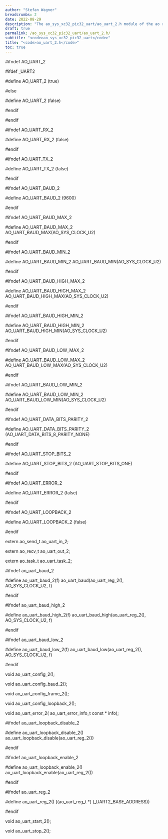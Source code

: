 ```yaml
---
author: "Stefan Wagner"
breadcrumbs: 2
date: 2022-08-29
description: "The ao_sys_xc32_pic32_uart/ao_uart_2.h module of the ao real-time operating system."
draft: true
permalink: /ao_sys_xc32_pic32_uart/ao_uart_2.h/ 
subtitle: "<code>ao_sys_xc32_pic32_uart</code>"
title: "<code>ao_uart_2.h</code>"
toc: true
---
```


#ifndef AO_UART_2

#ifdef  _UART2

#define AO_UART_2                       (true)

#else

#define AO_UART_2                       (false)

#endif

#endif

#ifndef AO_UART_RX_2

#define AO_UART_RX_2                    (false)

#endif

#ifndef AO_UART_TX_2

#define AO_UART_TX_2                    (false)

#endif

#ifndef AO_UART_BAUD_2

#define AO_UART_BAUD_2                  (9600)

#endif

#ifndef AO_UART_BAUD_MAX_2

#define AO_UART_BAUD_MAX_2              AO_UART_BAUD_MAX(AO_SYS_CLOCK_U2)

#endif

#ifndef AO_UART_BAUD_MIN_2

#define AO_UART_BAUD_MIN_2              AO_UART_BAUD_MIN(AO_SYS_CLOCK_U2)

#endif

#ifndef AO_UART_BAUD_HIGH_MAX_2

#define AO_UART_BAUD_HIGH_MAX_2         AO_UART_BAUD_HIGH_MAX(AO_SYS_CLOCK_U2)

#endif

#ifndef AO_UART_BAUD_HIGH_MIN_2

#define AO_UART_BAUD_HIGH_MIN_2         AO_UART_BAUD_HIGH_MIN(AO_SYS_CLOCK_U2)

#endif

#ifndef AO_UART_BAUD_LOW_MAX_2

#define AO_UART_BAUD_LOW_MAX_2          AO_UART_BAUD_LOW_MAX(AO_SYS_CLOCK_U2)

#endif

#ifndef AO_UART_BAUD_LOW_MIN_2

#define AO_UART_BAUD_LOW_MIN_2          AO_UART_BAUD_LOW_MIN(AO_SYS_CLOCK_U2)

#endif

#ifndef AO_UART_DATA_BITS_PARITY_2

#define AO_UART_DATA_BITS_PARITY_2      (AO_UART_DATA_BITS_8_PARITY_NONE)

#endif

#ifndef AO_UART_STOP_BITS_2

#define AO_UART_STOP_BITS_2             (AO_UART_STOP_BITS_ONE)

#endif

#ifndef AO_UART_ERROR_2

#define AO_UART_ERROR_2                 (false)

#endif

#ifndef AO_UART_LOOPBACK_2

#define AO_UART_LOOPBACK_2              (false)

#endif

extern  ao_send_t                       ao_uart_in_2;

extern  ao_recv_t                       ao_uart_out_2;

extern  ao_task_t                       ao_uart_task_2;

#ifndef ao_uart_baud_2

#define ao_uart_baud_2(f)               ao_uart_baud(ao_uart_reg_2(), AO_SYS_CLOCK_U2, f)

#endif

#ifndef ao_uart_baud_high_2

#define ao_uart_baud_high_2(f)          ao_uart_baud_high(ao_uart_reg_2(), AO_SYS_CLOCK_U2, f)

#endif

#ifndef ao_uart_baud_low_2

#define ao_uart_baud_low_2(f)           ao_uart_baud_low(ao_uart_reg_2(), AO_SYS_CLOCK_U2, f)

#endif

void    ao_uart_config_2();

void    ao_uart_config_baud_2();

void    ao_uart_config_frame_2();

void    ao_uart_config_loopback_2();

void    ao_uart_error_2(                ao_uart_error_info_t const * info);

#ifndef ao_uart_loopback_disable_2

#define ao_uart_loopback_disable_2()    ao_uart_loopback_disable(ao_uart_reg_2())

#endif

#ifndef ao_uart_loopback_enable_2

#define ao_uart_loopback_enable_2()     ao_uart_loopback_enable(ao_uart_reg_2())

#endif

#ifndef ao_uart_reg_2

#define ao_uart_reg_2()                 ((ao_uart_reg_t *) (_UART2_BASE_ADDRESS))

#endif

void    ao_uart_start_2();

void    ao_uart_stop_2();

